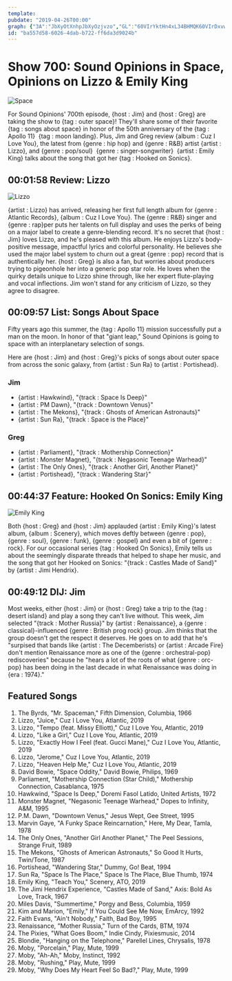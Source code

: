 ```yaml
---
template: 
pubdate: "2019-04-26T00:00"
graph: {"3A":"JbXyOtXnhpJbXyOzjvzo","GL":"60VIrYktHn4xL34BHMQK60VIrDxvwxBBmcTugm3zBWDKoQtquF5HwcGBGqe4pXtBksqI9oBH5AQJd0vX","22D":"","2A0":"9L3zWX6cfdBG79ZY1Vt0"}
id: "ba557d58-6026-4dab-b722-ff6da3d9024b"
---
```






# Show 700: Sound Opinions in Space, Opinions on Lizzo & Emily King

![Space](https://static.soundopinions.org/images/2019/first_man.jpg)

For Sound Opinions' 700th episode, {host : Jim} and {host : Greg} are taking the show to {tag : outer space}! They'll share some of their favorite {tag : songs about space} in honor of the 50th anniversary of the {tag : Apollo 11}  {tag : moon landing}. Plus, Jim and Greg review {album : Cuz I Love You}, the latest from {genre : hip hop} and {genre : R&B} artist {artist : Lizzo}, and {genre : pop/soul}  {genre : singer-songwriter}  {artist : Emily King} talks about the song that got her {tag : Hooked on Sonics}.



## 00:01:58  Review: Lizzo

![Lizzo](https://static.soundopinions.org/assets/700/3A0.png)

{artist : Lizzo} has arrived, releasing her first full length album for {genre : Atlantic Records}, {album : Cuz I Love You}. The {genre : R&B} singer and {genre : rap}per puts her talents on full display and uses the perks of being on a major label to create a genre-blending record. It's no secret that {host : Jim} loves Lizzo, and he's pleased with this album. He enjoys Lizzo's body-positive message, impactful lyrics and colorful personality. He believes she used the major label system to churn out a great {genre : pop} record that is authentically her. {host : Greg} is also a fan, but worries about producers trying to pigeonhole her into a generic pop star role. He loves when the quirky details unique to Lizzo shine through, like her expert flute-playing and vocal inflections. Jim won't stand for any criticism of Lizzo, so they agree to disagree.



## 00:09:57 List: Songs About Space

Fifty years ago this summer, the {tag : Apollo 11} mission successfully put a man on the moon. In honor of that "giant leap," Sound Opinions is going to space with an interplanetary selection of songs.

Here are {host : Jim} and {host : Greg}'s picks of songs about outer space from across the sonic galaxy, from {artist : Sun Ra} to {artist : Portishead}.


### Jim

- {artist : Hawkwind}, "{track : Space Is Deep}"
- {artist : PM Dawn}, "{track : Downtown Venus}"
- {artist : The Mekons}, "{track : Ghosts of American Astronauts}"
- {artist : Sun Ra}, "{track : Space is the Place}"


### Greg

- {artist : Parliament}, "{track : Mothership Connection}"
- {artist : Monster Magnet}, "{track : Negasonic Teenage Warhead}"
- {artist : The Only Ones}, "{track : Another Girl, Another Planet}"
- {artist : Portishead}, "{track : Wandering Star}"



## 00:44:37 Feature: Hooked On Sonics: Emily King

![Emily King](https://static.soundopinions.org/assets/700/22D0.jpg)

Both {host : Greg} and {host : Jim} applauded {artist : Emily King}'s latest album, {album : Scenery}, which moves deftly between {genre : pop}, {genre : soul}, {genre : funk}, {genre : gospel} and even a bit of {genre : rock}. For our occasional series {tag : Hooked On Sonics}, Emily tells us about the seemingly disparate threads that helped to shape her music, and the song that got her Hooked on Sonics: "{track : Castles Made of Sand}" by {artist : Jimi Hendrix}.



## 00:49:12 DIJ: Jim

Most weeks, either {host : Jim} or {host : Greg} take a trip to the {tag : desert island} and play a song they can't live without. This week, Jim selected "{track : Mother Russia}" by {artist : Renaissance}, a {genre : classical}-influenced {genre : British prog rock} group. Jim thinks that the group doesn't get the respect it deserves. He goes on to add that he's "surpised that bands like {artist : The Decemberists} or {artist : Arcade Fire} don't mention Renaissance more as one of the {genre : orchestral-pop} rediscoveries" because he "hears a lot of the roots of what {genre : orc-pop} has been doing in the last decade in what Renaissance was doing in {era : 1974}."



## Featured Songs

1. The Byrds, "Mr. Spaceman," Fifth Dimension, Columbia, 1966
2. Lizzo, "Juice," Cuz I Love You, Atlantic, 2019
3. Lizzo, "Tempo (feat. Missy Elliott)," Cuz I Love You, Atlantic, 2019
4. Lizzo, "Like a Girl," Cuz I Love You, Atlantic, 2019
5. Lizzo, "Exactly How I Feel (feat. Gucci Mane)," Cuz I Love You, Atlantic, 2019
6. Lizzo, "Jerome," Cuz I Love You, Atlantic, 2019
7. Lizzo, "Heaven Help Me," Cuz I Love You, Atlantic, 2019
8. David Bowie, "Space Oddity," David Bowie, Philips, 1969
9. Parliament, "Mothership Connection (Star Child)," Mothership Connection, Casablanca, 1975
10. Hawkwind, "Space Is Deep," Doremi Fasol Latido, United Artists, 1972
11. Monster Magnet, "Negasonic Teenage Warhead," Dopes to Infinity, A&M, 1995
12. P.M. Dawn, "Downtown Venus," Jesus Wept, Gee Street, 1995
13. Marvin Gaye, "A Funky Space Reincarnation," Here, My Dear, Tamla, 1978
14. The Only Ones, "Another Girl Another Planet," The Peel Sessions, Strange Fruit, 1989
15. The Mekons, "Ghosts of American Astronauts," So Good It Hurts, Twin/Tone, 1987
16. Portishead, "Wandering Star," Dummy, Go! Beat, 1994
17. Sun Ra, "Space Is The Place," Space Is The Place, Blue Thumb, 1974
18. Emily King, "Teach You," Scenery, ATO, 2019
19. The Jimi Hendrix Experience, "Castles Made of Sand," Axis: Bold As Love, Track, 1967
20. Miles Davis, "Summertime," Porgy and Bess, Columbia, 1959
21. Kim and Marion, "Emily," If You Could See Me Now, EmArcy, 1992
22. Faith Evans, "Ain't Nobody," Faith, Bad Boy, 1995
23. Renaissance, "Mother Russia," Turn of the Cards, BTM, 1974
24. The Pixies, "What Goes Boom," Indie Cindy, Pixiesmusic, 2014
25. Blondie, "Hanging on the Telephone," Parellel Lines, Chrysalis, 1978
26. Moby, "Porcelain," Play, Mute, 1999
27. Moby, "Ah-Ah," Moby, Instinct, 1992
28. Moby, "Rushing," Play, Mute, 1999
29. Moby, "Why Does My Heart Feel So Bad?," Play, Mute, 1999
